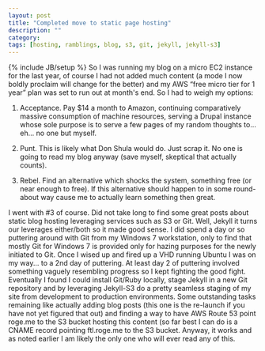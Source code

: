 ```yaml
---
layout: post
title: "Completed move to static page hosting"
description: ""
category: 
tags: [hosting, ramblings, blog, s3, git, jekyll, jekyll-s3]
---
```

{% include JB/setup %}
So I was running my blog on a micro EC2 instance for the last year, of course I had not added much content (a mode I now boldly proclaim will change for the better) and my AWS “free micro tier for 1 year” plan was set to run out at month's end. So I had to weigh my options:

1. Acceptance.  Pay $14 a month to Amazon, continuing comparatively massive consumption of machine resources, serving a Drupal instance whose sole purpose is to serve a few pages of my random thoughts to... eh... no one but myself.

2. Punt.  This is likely what Don Shula would do.  Just scrap it.  No one is going to read my blog anyway (save myself, skeptical that actually counts).

3. Rebel.  Find an alternative which shocks the system, something free (or near enough to free).  If this alternative should happen to in some round-about way cause me to actually learn something then great.

I went with #3 of course.  Did not take long to find some great posts about static blog hosting leveraging services such as S3 or Git.  Well, Jekyll it turns our leverages either/both so it made good sense.  I did spend a day or so puttering around with Git from my Windows 7 workstation, only to find that mostly Git for Windows 7 is provided only for hazing purposes for the newly initiated to Git.  Once I wised up and fired up a VHD running Ubuntu I was on my way... to a 2nd day of puttering.  At least day 2 of puttering involved something vaguely resembling progress so I kept fighting the good fight.  Eventually I found I could install Git/Ruby locally, stage Jekyll in a new Git repository and by leveraging Jekyll-S3 do a pretty seamless staging of my site from development to production environments.  Some outstanding tasks remaining like actually adding blog posts (this one is the re-launch if you have not yet figured that out) and finding a way to have AWS Route 53 point roge.me to the S3 bucket hosting this content (so far best I can do is a CNAME record pointing ftl.roge.me to the S3 bucket.  Anyway, it works and as noted earlier I am likely the only one who will ever read any of this.
